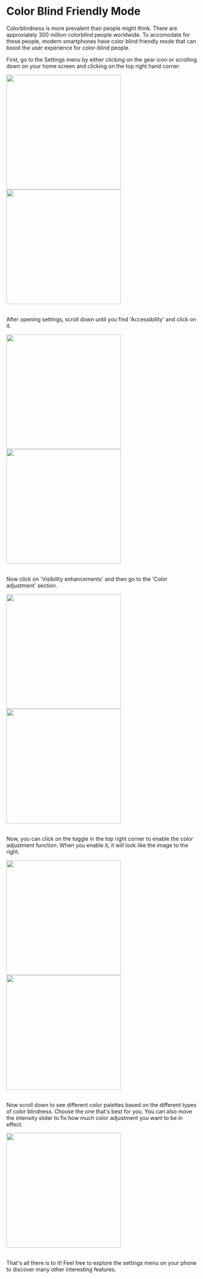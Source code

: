 # Color Blind Friendly Mode

Colorblindness is more prevalent than people might think. There are approxiately 300 million colorblind people worldwide. To accomodate for these people, modern smartphones have color blind friendly mode that can boost the user experience for color-blind people.

First, go to the Settings menu by either clicking on the gear icon or scrolling down on your home screen and clicking on the top right hand corner.

<img src="settings_applist.jpg" width="300">
<img src="settings_blur.jpg" width="300">
<br></br>

After opening settings, scroll down until you find 'Accessibility' and click on it.

<img src="settings_front.jpg" width="300">
<img src="accessibility.jpg" width="300">
<br></br>

Now click on 'Visibility enhancements' and then go to the 'Color adjustment' section.

<img src="visibility_enhance.jpg" width="300">
<img src="color_adjust.jpg" width="300">
<br></br>

Now, you can click on the toggle in the top right corner to enable the color adjustment function. When you enable it, it will look like the image to the right.

<img src="flower_off.jpg" width="300">
<img src="flower_on.jpg" width="300">
<br></br>

Now scroll down to see different color palettes based on the different types of color blindness. Choose the one that's best for you. You can also move the intensity slider to fix how much color adjustment you want to be in effect.

<img src="adjust_options.jpg" width="300">
<br></br>

That's all there is to it! Feel free to explore the settings menu on your phone to discover many other interesting features.
